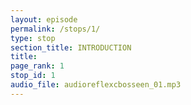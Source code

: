 ```yaml
---
layout: episode
permalink: /stops/1/
type: stop
section_title: INTRODUCTION
title: 
page_rank: 1
stop_id: 1
audio_file: audioreflexcbosseen_01.mp3
---
```

